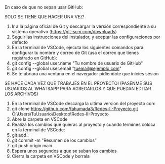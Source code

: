 En caso de que no sepan usar GitHub:

SOLO SE TIENE QUE HACER UNA VEZ!
1. Ir a la página oficial de Git y descargar la versión correspondiente a su sistema operativo (https://git-scm.com/downloads)
2. Seguir las instrucciones del instalador, y aceptar las configuraciones por defecto
3. En la terminal de VSCode, ejecuta los siguientes comandos para configurar tu nombre y correo de Git (usa el correo que tienes registrado en GitHub):
4. git config --global user.name "Tu nombre de usuario de GitHub"
5. git config --global user.email "tuemail@ejemplo.com"
6. Se te abriara una ventana en el navegador pidiendote que inicies sesion

SE HACE CADA VEZ QUE TRABAJES EN EL PROYECTO! (PASENME SUS USUARIOS AL WHATSAPP PARA AGREGARLOS Y QUE PUEDAN EDITAR LOS ARCHIVOS)
1. En la terminal de VSCode descarga la ultima version del proyecto con:
2. git clone https://github.com/fahumada3/Redes-II-Proyecto.git C:\Users\TuUsuario\Desktop\Redes-II-Proyecto
3. Abre la carpeta en VSCode
3. Realiza los cambios que quieras al proyecto y cuando termines coloca en la terminal de VSCode:
4. git add .
5. git commit -m "Resumen de los cambios"
6. git push origin main
7. Espera unos segundos a que se suban los cambios
8. Cierra la carpeta en VSCode y borrala

